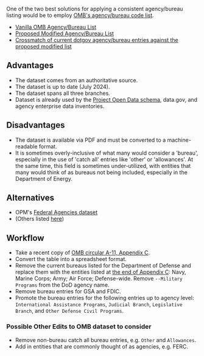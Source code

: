 One of the two best solutions for applying a consistent agency/bureau listing would be to employ [OMB's agency/bureau code list](https://bidenwhitehouse.archives.gov/wp-content/uploads/2018/06/a11.pdf#page=849).  

* [Vanilla OMB Agency/Bureau List](https://github.com/GSA/site-scanning-documentation/blob/main/about/project-management/datasets/Agency-Bureau_List-OMB.csv)
* [Proposed Modified Agency/Bureau List](https://github.com/GSA/site-scanning-documentation/blob/main/about/project-management/datasets/Agency-Bureau_List-OMB-modified.csv)
* [Crossmatch of current dotgov agency/bureau entries against the proposed modified list](https://github.com/GSA/site-scanning-documentation/blob/main/about/project-management/datasets/Agency-Bureau_Lists--OMB-dotgov_crossmatch.csv)

## Advantages
- The dataset comes from an authoritative source.
- The dataset is up to date (July 2024).
- The dataset spans all three branches.
- Dataset is already used by the [Project Open Data schema](https://resources.data.gov/resources/dcat-us/), data.gov, and agency enterprise data inventories.  

## Disadvantages 
- The dataset is available via PDF and must be converted to a machine-readable format.
- It is sometimes overly-inclusive of what many would consider a 'bureau', especially in the use of 'catch all' entries like 'other' or 'allowances'.  At the same time, this field is sometimes under-utilized, with entities that many would think of as bureaus not being included, especially in the Department of Energy.  


## Alternatives 
- OPM's [Federal Agencies dataset](https://github.com/GSA/site-scanning-documentation/blob/main/about/project-management/proposals/opm-agency-list.md)
- (Others listed [here](https://github.com/GSA/site-scanning-documentation/blob/main/about/project-management/proposals/agency-bureau-list.md#details))

## Workflow
- Take a recent copy of [OMB circular A-11, Appendix C](https://bidenwhitehouse.archives.gov/wp-content/uploads/2018/06/a11.pdf#page=849).
- Convert the table into a spreadsheet format.
- Remove the current bureaus listed for the Department of Defense and replace them with the entities listed at [the end of Appendix C](https://bidenwhitehouse.archives.gov/wp-content/uploads/2018/06/a11.pdf#page=861): Navy, Marine Corps; Army; Air Force; Defense-wide.  Remove `--Military Programs` from the DoD agency name.
- Remove bureau entries for GSA and FDIC.
- Promote the bureau entries for the following entries up to agency level:  `International Assistance Programs`, `Judicial Branch`, `Legislative Branch`, and `Other Defense Civil Programs`.  


### Possible Other Edits to OMB dataset to consider


- Remove non-bureau catch all bureau entries, e.g. `Other` and `Allowances`.
- Add in entities that are commonly thought of as agencies, e.g. FERC.  







